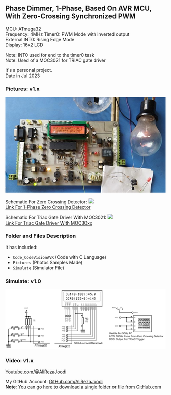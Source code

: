 ## Phase Dimmer, 1-Phase, Based On AVR MCU, With Zero-Crossing Synchronized PWM
 
MCU:        	ATmega32  
Frequency:  	4MHz 
Timer0:		PWM Mode with inverted output  
External INT0:	Rising Edge Mode  
Display: 	16x2 LCD  
	
Note: INT0 used for end to the timer0 task  
Note: Used of a MOC3021 for TRIAC gate driver  

It's a personal project.  
Date in Jul 2023 

### Pictures: v1.x
![](Pictures/v1.x.jpg)

Schematic For Zero Crossing Detector:
![](https://github.com/AliRezaJoodi/Electronics_Modules/raw/main/Detector_ZeroCrossing_1Phase/Hardware/v2.0.png)  
[Link For 1-Phase Zero Crossing Detector](https://github.com/AliRezaJoodi/Electronics_Modules/tree/main/Detector_ZeroCrossing_1Phase) 

Schematic For Triac Gate Driver With MOC3021:
![](https://github.com/AliRezaJoodi/Electronics_Modules/raw/main/Driver_TRIAC_MOC30xx/Hardware/v2.0.png)  
[Link For Triac Gate Driver With MOC30xx](https://github.com/AliRezaJoodi/Electronics_Modules/tree/main/Driver_TRIAC_MOC30xx) 

### Folder and Files Description
It has included:
- `Code_CodeVisionAVR` (Code with C Language)
- `Pictures` (Photos Samples Made)
- `Simulate` (Simulator File)

### Simulate: v1.0
![](Simulate/v1.0.png)

### Video: v1.x
[Youtube.com/@AliRezaJoodi](https://www.youtube.com/watch?v=y4R41ittZcE) 

My GitHub Account: [GitHub.com/AliRezaJoodi](https://github.com/AliRezaJoodi)  
**Note**: [You can go here to download a single folder or file from GitHub.com](https://minhaskamal.github.io/DownGit/#/home)
